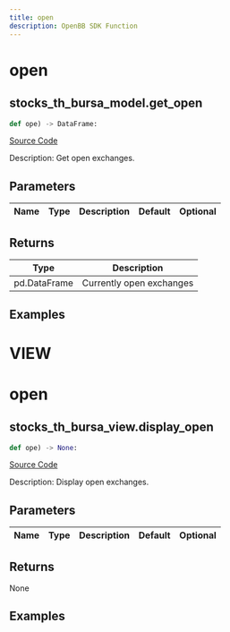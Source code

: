 ```yaml
---
title: open
description: OpenBB SDK Function
---
```

# open

## stocks_th_bursa_model.get_open

```python
def ope) -> DataFrame:
```
[Source Code](https://github.com/OpenBB-finance/OpenBBTerminal/tree/main/openbb_terminal/stocks/tradinghours/bursa_model.py#L53)

Description: Get open exchanges.

## Parameters

| Name | Type | Description | Default | Optional |
| ---- | ---- | ----------- | ------- | -------- |

## Returns

| Type | Description |
| ---- | ----------- |
| pd.DataFrame | Currently open exchanges |

## Examples




# VIEW

# open

## stocks_th_bursa_view.display_open

```python
def ope) -> None:
```
[Source Code](https://github.com/OpenBB-finance/OpenBBTerminal/tree/main/openbb_terminal/stocks/tradinghours/bursa_view.py#L43)

Description: Display open exchanges.

## Parameters

| Name | Type | Description | Default | Optional |
| ---- | ---- | ----------- | ------- | -------- |

## Returns

None

## Examples

